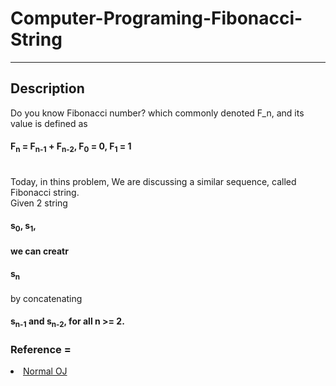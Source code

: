 # Computer-Programing-Fibonacci-String
***
## Description <br>
<body>
    Do you know Fibonacci number? which commonly denoted F_n, and its value is defined as
    <h4>F<sub>n</sub> = F<sub>n-1</sub> + F<sub>n-2</sub>,  F<sub>0</sub> = 0,  F<sub>1</sub> = 1</h4>
    <br>
    Today, in thins problem, We are discussing a similar sequence, called Fibonacci string.<br>
    <body>
    Given 2 string
      <h4>s<sub>0</sub>,  s<sub>1</sub>,<h4>
    we can creatr 
      <h4>s<sub>n</sub> </h4>
    by concatenating
      <h4>s<sub>n-1</sub> and s<sub>n-2</sub>, for all n >= 2.</h4>
    </body>
</body>

### Reference = 
<li><a href = "https://noj.tw/problem/122">Normal OJ</a></li>
